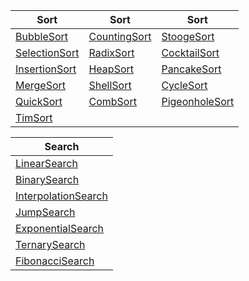 | Sort | Sort | Sort |
| --- | --- | --- |
| [BubbleSort](/Algorithms/BubbleSort) | [CountingSort](/Algorithms/CountingSort) | [StoogeSort](/Algorithms/StoogeSort) | [BitonicSort](/Algorithms/BitonicSort) |
| [SelectionSort](/Algorithms/SelectionSort) | [RadixSort](/Algorithms/RadixSort) | [CocktailSort](/Algorithms/CocktailSort) | [ShellMetznerSort](/Algorithms/ShellMetznerSort) |
| [InsertionSort](/Algorithms/InsertionSort) | [HeapSort](/Algorithms/HeapSort) | [PancakeSort](/Algorithms/PancakeSort) | [GnomeSort](/Algorithms/GnomeSort) |
| [MergeSort](/Algorithms/MergeSort) | [ShellSort](/Algorithms/ShellSort) | [CycleSort](/Algorithms/CycleSort) | [TagSort](/Algorithms/TagSort) |
| [QuickSort](/Algorithms/QuickSort) | [CombSort](/Algorithms/CombSort) | [PigeonholeSort](/Algorithms/PigeonholeSort) | [OddEvenSort](/Algorithms/OddEvenSort) |
| [TimSort](/Algorithms/TimSort)

| Search |
| --- |
| [LinearSearch](/Algorithms/LinearSearch)
| [BinarySearch](/Algorithms/BinarySearch)
| [InterpolationSearch](/Algorithms/InterpolationSearch)
| [JumpSearch](/Algorithms/JumpSearch)
| [ExponentialSearch](/Algorithms/ExponentialSearch)
| [TernarySearch](/Algorithms/TernarySearch)
| [FibonacciSearch](/Algorithms/FibonacciSearch)

